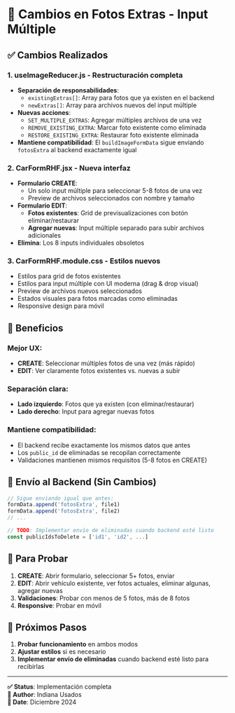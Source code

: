 # 🔄 Cambios en Fotos Extras - Input Múltiple

## ✅ Cambios Realizados

### 1. **useImageReducer.js** - Restructuración completa
- **Separación de responsabilidades**:
  - `existingExtras[]`: Array para fotos que ya existen en el backend
  - `newExtras[]`: Array para archivos nuevos del input múltiple
- **Nuevas acciones**:
  - `SET_MULTIPLE_EXTRAS`: Agregar múltiples archivos de una vez
  - `REMOVE_EXISTING_EXTRA`: Marcar foto existente como eliminada
  - `RESTORE_EXISTING_EXTRA`: Restaurar foto existente eliminada
- **Mantiene compatibilidad**: El `buildImageFormData` sigue enviando `fotosExtra` al backend exactamente igual

### 2. **CarFormRHF.jsx** - Nueva interfaz
- **Formulario CREATE**:
  - Un solo input múltiple para seleccionar 5-8 fotos de una vez
  - Preview de archivos seleccionados con nombre y tamaño
- **Formulario EDIT**:
  - **Fotos existentes**: Grid de previsualizaciones con botón eliminar/restaurar
  - **Agregar nuevas**: Input múltiple separado para subir archivos adicionales
- **Elimina**: Los 8 inputs individuales obsoletos

### 3. **CarFormRHF.module.css** - Estilos nuevos
- Estilos para grid de fotos existentes
- Estilos para input múltiple con UI moderna (drag & drop visual)
- Preview de archivos nuevos seleccionados
- Estados visuales para fotos marcadas como eliminadas
- Responsive design para móvil

## 🎯 Beneficios

### **Mejor UX**:
- **CREATE**: Seleccionar múltiples fotos de una vez (más rápido)
- **EDIT**: Ver claramente fotos existentes vs. nuevas a subir

### **Separación clara**:
- **Lado izquierdo**: Fotos que ya existen (con eliminar/restaurar)
- **Lado derecho**: Input para agregar nuevas fotos

### **Mantiene compatibilidad**:
- El backend recibe exactamente los mismos datos que antes
- Los `public_id` de eliminadas se recopilan correctamente
- Validaciones mantienen mismos requisitos (5-8 fotos en CREATE)

## 📡 Envío al Backend (Sin Cambios)

```javascript
// Sigue enviando igual que antes:
formData.append('fotosExtra', file1)
formData.append('fotosExtra', file2)
// ...

// TODO: Implementar envío de eliminadas cuando backend esté listo
const publicIdsToDelete = ['id1', 'id2', ...]
```

## 🧪 Para Probar

1. **CREATE**: Abrir formulario, seleccionar 5+ fotos, enviar
2. **EDIT**: Abrir vehículo existente, ver fotos actuales, eliminar algunas, agregar nuevas
3. **Validaciones**: Probar con menos de 5 fotos, más de 8 fotos
4. **Responsive**: Probar en móvil

## 🔧 Próximos Pasos

1. **Probar funcionamiento** en ambos modos
2. **Ajustar estilos** si es necesario
3. **Implementar envío de eliminadas** cuando backend esté listo para recibirlas

---

**✅ Status**: Implementación completa  
**📝 Author**: Indiana Usados  
**📅 Date**: Diciembre 2024
